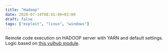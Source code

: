 ```yaml
---
title: "Hadoop"
date: 2020-07-14T08:41:49+03:00
draft: false
tags: ["exploit", "linux", "windows"]
---
```


Remote code execution on HADOOP server with YARN and default settings. Logic based on [this vulhub module](https://github.com/vulhub/vulhub/tree/master/hadoop/unauthorized-yarn).
